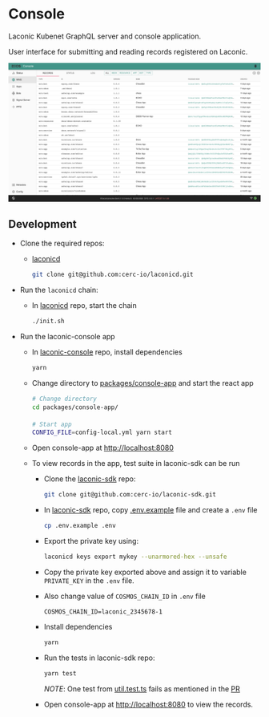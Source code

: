 # Console

Laconic Kubenet GraphQL server and console application.

User interface for submitting and reading records registered on Laconic.

![Console](./docs/images/console.png)

## Development

* Clone the required repos:
  * [laconicd](https://github.com/cerc-io/laconicd)

    ```bash
    git clone git@github.com:cerc-io/laconicd.git
    ```

* Run the `laconicd` chain:
  * In [laconicd](https://github.com/cerc-io/laconicd) repo, start the chain

    ```bash
    ./init.sh
    ```

* Run the laconic-console app
  * In [laconic-console](https://github.com/cerc-io/laconic-console) repo, install dependencies

    ```bash
    yarn
    ```

  * Change directory to [packages/console-app](https://github.com/cerc-io/laconic-console/tree/main/packages/console-app) and start the react app

      ```bash
      # Change directory
      cd packages/console-app/
      
      # Start app
      CONFIG_FILE=config-local.yml yarn start
      ```

  * Open console-app at <http://localhost:8080>

  * To view records in the app, test suite in laconic-sdk can be run

    * Clone the [laconic-sdk](https://github.com/cerc-io/laconic-sdk) repo:

      ```bash
      git clone git@github.com:cerc-io/laconic-sdk.git
      ```

    * In [laconic-sdk](https://github.com/cerc-io/laconic-sdk) repo, copy [.env.example](https://github.com/cerc-io/laconic-sdk/blob/main/.env.example) file and create a `.env` file

      ```bash
      cp .env.example .env
      ```

    * Export the private key using:

      ```bash
      laconicd keys export mykey --unarmored-hex --unsafe
      ```

    * Copy the private key exported above and assign it to variable `PRIVATE_KEY` in the `.env` file.

    * Also change value of `COSMOS_CHAIN_ID` in `.env` file

      ```env
      COSMOS_CHAIN_ID=laconic_2345678-1
      ```

    * Install dependencies

      ```bash
      yarn
      ```

    * Run the tests in laconic-sdk repo:

      ```bash
      yarn test
      ```

      *NOTE*: One test from [util.test.ts](https://github.com/cerc-io/laconic-sdk/blob/main/src/util.test.ts) fails as mentioned in the [PR](https://github.com/cerc-io/laconic-sdk/pull/5#issuecomment-1299572012)

    * Open console-app at <http://localhost:8080> to view the records.
